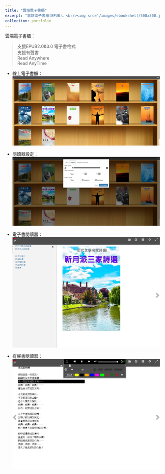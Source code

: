 ```yaml
---
title: "雲端電子書櫃"
excerpt: "雲端電子書櫃(EPUB)。<br/><img src='/images/ebookshelf/500x300.jpg'>"
collection: portfolio
---
```


雲端電子書櫃：<br/>
> 支援EPUB2.0&3.0 電子書格式<br/>
> 支援有聲書<br/>
> Read Anywhere<br/>
> Read AnyTime<br/>

* 線上電子書櫃：<br/>
<img src='/images/ebookshelf/ebookshelf1.jpg'><br/>

* 閱讀器設定：<br/>
<img src='/images/ebookshelf/ebookshelf2.jpg'><br/>

* 電子書閱讀器：<br/>
<img src='/images/ebookshelf/ebookreader.jpg'><br/>

* 有聲書閱讀器：<br/>
<img src='/images/ebookshelf/audiobook.jpg'><br/>
